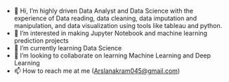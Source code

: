 - 👋 Hi, I’m highly driven Data Analyst and Data Science with the experience of Data reading, data cleaning, data imputation and manipulation, and data visualization using tools like tableau and python.
- 👀 I’m interested in making Jupyter Notebook and machine learning prediction projects
- 🌱 I’m currently learning Data Science
- 💞️ I’m looking to collaborate on learning Machine Learning and Deep Learning
- 📫 How to reach me at me (Arslanakram045@gmail.com)

<!---
Arsalanakram045/Arsalanakram045 is a ✨ special ✨ repository because its `README.md` (this file) appears on your GitHub profile.
You can click the Preview link to take a look at your changes.
--->
